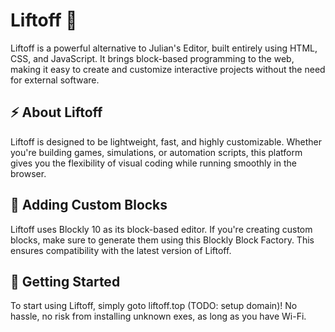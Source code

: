 # Liftoff 🚀
Liftoff is a powerful alternative to Julian's Editor, built entirely using HTML, CSS, and JavaScript. It brings block-based programming to the web, making it easy to create and customize interactive projects without the need for external software.

## ⚡ About Liftoff
Liftoff is designed to be lightweight, fast, and highly customizable. Whether you're building games, simulations, or automation scripts, this platform gives you the flexibility of visual coding while running smoothly in the browser.

## 🧩 Adding Custom Blocks
Liftoff uses Blockly 10 as its block-based editor. If you're creating custom blocks, make sure to generate them using this Blockly Block Factory. This ensures compatibility with the latest version of Liftoff.

## 🚀 Getting Started
To start using Liftoff, simply goto liftoff.top (TODO: setup domain)! No hassle, no risk from installing unknown exes, as long as you have Wi-Fi.
